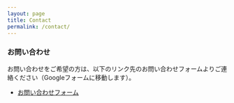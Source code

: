 ```yaml
---
layout: page
title: Contact
permalink: /contact/
---
```


### お問い合わせ

お問い合わせをご希望の方は、以下のリンク先のお問い合わせフォームよりご連絡ください（Googleフォームに移動します）。

- [お問い合わせフォーム](http://goo.gl/forms/Q1SvNojFLX)
